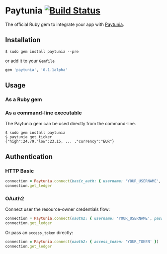 Paytunia [![Build Status](https://secure.travis-ci.org/paytunia/paytunia.png?branch=master)](http://travis-ci.org/paytunia/paytunia)
=

The official Ruby gem to integrate your app with [Paytunia](https://paytunia.com).

## Installation

```
$ sudo gem install paytunia --pre
```

or add it to your `Gemfile`

```ruby
gem 'paytunia', '0.1.1alpha'
```

## Usage

### As a Ruby gem

### As a command-line executable

The Paytunia gem can be used directly from the command-line.

```
$ sudo gem install paytunia
$ paytunia get_ticker
{"high":24.79,"low":23.15, ... ,"currency":"EUR"}
```

## Authentication

### HTTP Basic

```ruby
connection = Paytunia.connect(basic_auth: { username: 'YOUR_USERNAME', password: 'YOUR_PASSWORD')
connection.get_ledger
```

### OAuth2

Connect user the resource-owner credentials flow:

```ruby
connection = Paytunia.connect(oauth2: { username: 'YOUR_USERNAME', password: 'YOUR_PASSWORD' })
connection.get_ledger
```

Or pass an `access_token` directly:

```ruby
connection = Paytunia.connect(oauth2: { access_token: 'YOUR_TOKEN' })
connection.get_ledger
```
